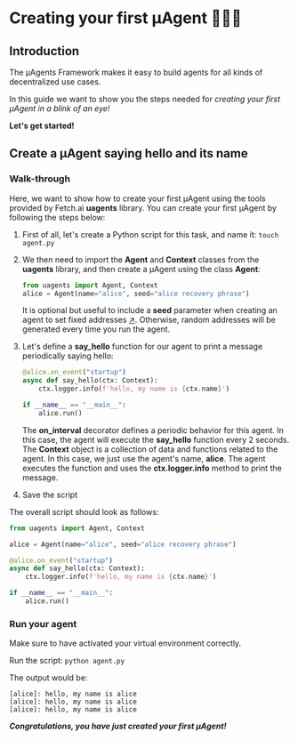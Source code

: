 # Creating your first μAgent 🤖🧑‍💻
## Introduction

The μAgents Framework makes it easy to build agents for all kinds of decentralized use cases. 

In this guide we want to show you the steps needed for _creating your first μAgent in a blink of an eye!_ 

**Let's get started!**

## Create a μAgent saying hello and its name

### Walk-through

Here, we want to show how to create your first μAgent using the tools provided by Fetch.ai **uagents** library. You can create your first μAgent by following the steps below:

1. First of all, let's create a Python script for this task, and name it: `touch agent.py`

2. We then need to import the **Agent** and **Context** classes from the **uagents** library, and then create a μAgent using the class **Agent**:

   ```py copy
   from uagents import Agent, Context
   alice = Agent(name="alice", seed="alice recovery phrase")
   ```
   
   It is optional but useful to include a **seed** parameter when creating an agent to set fixed addresses [↗️](/guides/agents/getting-uagent-address.md)️. Otherwise, random addresses will be generated every time you run the agent.

3. Let's define a **say_hello** function for our agent to print a message periodically saying hello:

   ```py copy
   @alice.on_event("startup")
   async def say_hello(ctx: Context):
       ctx.logger.info(f'hello, my name is {ctx.name}')
   
   if __name__ == "__main__":
       alice.run()
   ```

   The **on_interval** decorator defines a periodic behavior for this agent. In this case, the agent will execute the **say_hello** function every 2 seconds. The **Context** object is a collection of data and functions related to the agent. In this case, we just use the agent's name, **alice**. The agent executes the function and uses the **ctx.logger.info** method to print the message.

4. Save the script

The overall script should look as follows: 

```py copy filename="agent.py"
from uagents import Agent, Context

alice = Agent(name="alice", seed="alice recovery phrase")

@alice.on_event("startup")
async def say_hello(ctx: Context):
    ctx.logger.info(f'hello, my name is {ctx.name}')

if __name__ == "__main__":
    alice.run()
```

### Run your agent

Make sure to have activated your virtual environment correctly. 

Run the script: `python agent.py`

The output would be: 

```
[alice]: hello, my name is alice
[alice]: hello, my name is alice
[alice]: hello, my name is alice
```

_**Congratulations, you have just created your first μAgent!**_
